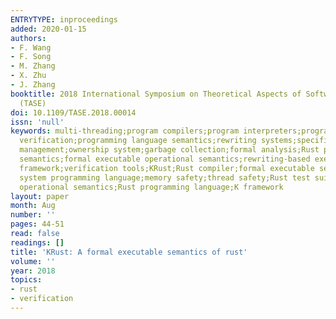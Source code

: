 ```yaml
---
ENTRYTYPE: inproceedings
added: 2020-01-15
authors:
- F. Wang
- F. Song
- M. Zhang
- X. Zhu
- J. Zhang
booktitle: 2018 International Symposium on Theoretical Aspects of Software Engineering
  (TASE)
doi: 10.1109/TASE.2018.00014
issn: 'null'
keywords: multi-threading;program compilers;program interpreters;program testing;program
  verification;programming language semantics;rewriting systems;specification languages;storage
  management;ownership system;garbage collection;formal analysis;Rust programs;formal
  semantics;formal executable operational semantics;rewriting-based executable semantic
  framework;verification tools;KRust;Rust compiler;formal executable semantics;high-level
  system programming language;memory safety;thread safety;Rust test suite;formal interpreter;Formal
  operational semantics;Rust programming language;K framework
layout: paper
month: Aug
number: ''
pages: 44-51
read: false
readings: []
title: 'KRust: A formal executable semantics of rust'
volume: ''
year: 2018
topics:
- rust
- verification
---
```

